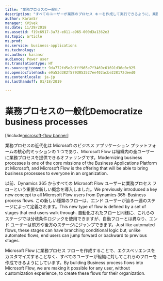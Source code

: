 ```yaml
---
title: "業務プロセスの一般化"
description: "すべてのユーザーが業務のプロセス キーを作成して実行できるように、業務プロセスを一般化します。"
author: KaranSr
manager: KVivek
ms.date: 11/29/2018
ms.assetid: f19c6917-3a73-e811-a965-000d3a1362e3
ms.topic: article
ms.prod: 
ms.service: business-applications
ms.technology: 
ms.author: karansr
audience: Power user
ms.translationtype: HT
ms.sourcegitcommit: 9da772fd5e2dfff965e7f3469c61691d36e0c925
ms.openlocfilehash: e9a53d382f5793053527ee402acbe228172deed0
ms.contentlocale: ja-jp
ms.lasthandoff: 01/18/2019

---
```

# <a name="democratize-business-processes"></a><span data-ttu-id="0c7c0-103">業務プロセスの一般化</span><span class="sxs-lookup"><span data-stu-id="0c7c0-103">Democratize business processes</span></span>


[!include[microsoft-flow banner](../includes/microsoft-flow.md)]

<span data-ttu-id="0c7c0-104">業務プロセスの近代化は Microsoft のビジネス アプリケーション プラットフォームの核心的ミッションの 1 つであり、Microsoft Flow は組織内の全ユーザーに業務プロセスを提供できるオファリングです。</span><span class="sxs-lookup"><span data-stu-id="0c7c0-104">Modernizing business processes is one of the core missions of the Business Applications Platform at Microsoft, and Microsoft Flow is the offering that will be able to bring business processes to everyone in an organization.</span></span>

<span data-ttu-id="0c7c0-105">以前、Dynamics 365 からすべての Microsoft Flow ユーザーに業務プロセス フローという重要な新しい概念を導入しました。</span><span class="sxs-lookup"><span data-stu-id="0c7c0-105">We previously introduced a key new concept to all Microsoft Flow users from Dynamics 365: Business process flows.</span></span> <span data-ttu-id="0c7c0-106">この新しい種類のフローは、エンド ユーザーが辿る一連のステージによって定義されます。</span><span class="sxs-lookup"><span data-stu-id="0c7c0-106">This new type of flow is defined by a set of stages that end users walk through.</span></span> <span data-ttu-id="0c7c0-107">自動化されたフローと同様に、これらのステージでは分岐条件ロジックを使用できますが、自動フローとは異なり、エンド ユーザーは前方や後方のステージにジャンプできます。</span><span class="sxs-lookup"><span data-stu-id="0c7c0-107">Just like automated flows, these stages can have branching conditional logic but, unlike automated flows, end users can jump forward or backward to previous stages.</span></span>

<span data-ttu-id="0c7c0-108">Microsoft Flow に業務プロセス フローを作成することで、エクスペリエンスをカスタマイズすることなく、すべてのユーザーが組織に対してこれらのフローを作成できるようにしています。</span><span class="sxs-lookup"><span data-stu-id="0c7c0-108">By building Business process flows into Microsoft Flow, we are making it possible for any user, without customization experience, to create these flows for their organization.</span></span>

